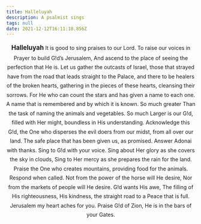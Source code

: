 ```yaml
---
title: Halleluyah
description: A psalmist sings
tags: null
date: 2021-12-12T16:11:18.856Z
---
```


<div style="text-align: center; line-height: 1.75">

<span style="font-weight: bold; font-size: 120%">Halleluyah</span>
It is good to sing praises to our Lord.
To raise our voices in Prayer to build G!d’s Jerusalem,
And ascend to the place of seeing the perfection that He is.
Let us gather the outcasts of Israel,
those that strayed have from the road that leads straight to the Palace,
and there to be healers of the broken hearts,
gathering in the pieces of these hearts,
cleansing their sorrows.
For He who can count the stars and has given a name to each one.
A name that is remembered and by which it is known. So much greater
Than the task of naming the animals and vegetables.
So much Larger is our G!d, filled with Her might, boundless in His understanding.
Acknowledge this G!d,
the One who disperses the evil doers from our midst, from all over our land.
The safe place that has been given us, as promised.
Answer Adonai with thanks.
Sing to G!d with your voice.
Sing about Her glory as she covers the sky in clouds,
Sing to Her mercy as she prepares the rain for the land.
Praise the One who creates mountains,
providing food for the animals.
Respond when called.
Not from the power of the horse will He desire,
Nor from the markets of people will He desire.
G!d wants His awe,
The filling of His righteousness, His kindness, the straight road to
a Peace that is full.
Jerusalem my heart aches for you.
Praise G!d of Zion,
He is in the bars of your Gates.

</div>
